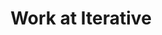 ---
title: "Work at Iterative"
redirect_to: https://www.notion.so/iterativevc/Work-at-Iterative-977f5626f7a04da8a9f5f6c0720c91ae
---
